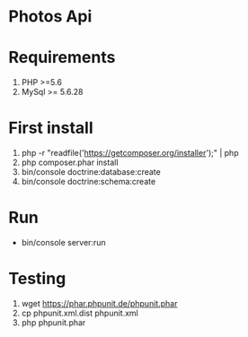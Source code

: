 Photos Api
=========

# Requirements
1) PHP >=5.6
2) MySql >= 5.6.28

# First install
1) php -r "readfile('https://getcomposer.org/installer');" | php
2) php composer.phar install
3) bin/console doctrine:database:create
4) bin/console doctrine:schema:create

# Run
* bin/console server:run

# Testing
1) wget https://phar.phpunit.de/phpunit.phar
2) cp phpunit.xml.dist phpunit.xml
3) php phpunit.phar